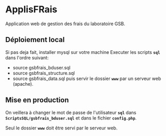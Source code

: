 # ApplisFRais

Application web de gestion des frais du laboratoire GSB.

## Déploiement local
Si pas deja fait, installer mysql sur votre machine
Executer les scripts **`sql`** dans l'ordre suivant:
- source gsbfrais_bduser.sql
- source gsbfrais_structure.sql
- source gsbfrais_data.sql
puis servir le dossier **`www`** par un serveur web (apache).

## Mise en production
On veillera à changer le mot de passe de l'utilisateur **`sql`** dans **`ScriptsSQL/gsbfrais_bduser.sql`** et dans le fichier **`config.php`**.

Seul le dossier **`www`** doit être servi par le serveur web.